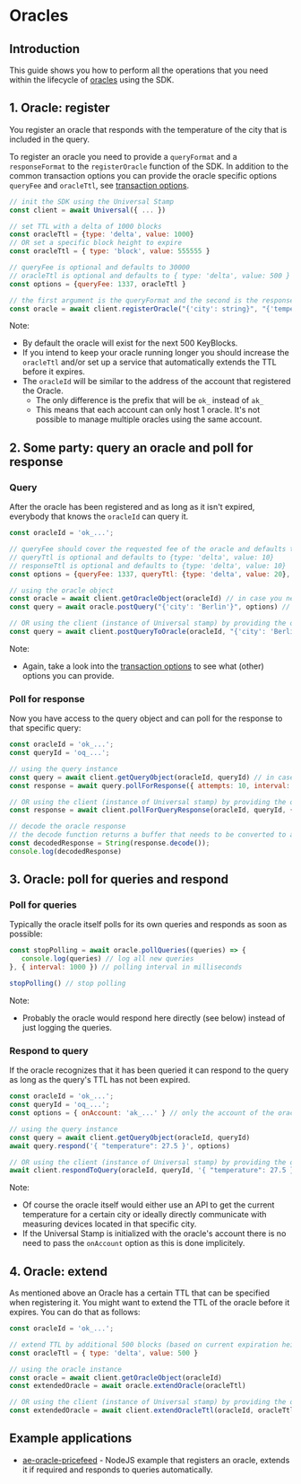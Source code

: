 # Oracles

## Introduction

This guide shows you how to perform all the operations that you need within the lifecycle of [oracles](https://aeternity.com/protocol/oracles) using the SDK.

## 1. Oracle: register
You register an oracle that responds with the temperature of the city that is included in the query.

To register an oracle you need to provide a `queryFormat` and a `responseFormat` to the `registerOracle` function of the SDK. In addition to the common transaction options you can provide the oracle specific options `queryFee` and `oracleTtl`, see [transaction options](../transaction-options.md#oracleregistertx).

```js
// init the SDK using the Universal Stamp
const client = await Universal({ ... })

// set TTL with a delta of 1000 blocks
const oracleTtl = {type: 'delta', value: 1000}
// OR set a specific block height to expire
const oracleTtl = { type: 'block', value: 555555 }

// queryFee is optional and defaults to 30000
// oracleTtl is optional and defaults to { type: 'delta', value: 500 }
const options = {queryFee: 1337, oracleTtl }

// the first argument is the queryFormat and the second is the responseFormat
const oracle = await client.registerOracle("{'city': string}", "{'temperature': int}", options)
```

Note:

- By default the oracle will exist for the next 500 KeyBlocks.
- If you intend to keep your oracle running longer you should increase the `oracleTtl` and/or set up a service that automatically extends the TTL before it expires.
- The `oracleId` will be similar to the address of the account that registered the Oracle.
   - The only difference is the prefix that will be `ok_` instead of `ak_`
   - This means that each account can only host 1 oracle. It's not possible to manage multiple oracles using the same account.

## 2. Some party: query an oracle and poll for response

### Query
After the oracle has been registered and as long as it isn't expired, everybody that knows the `oracleId` can query it.

```js
const oracleId = 'ok_...';

// queryFee should cover the requested fee of the oracle and defaults to 30000
// queryTtl is optional and defaults to {type: 'delta', value: 10}
// responseTtl is optional and defaults to {type: 'delta', value: 10}
const options = {queryFee: 1337, queryTtl: {type: 'delta', value: 20}, responseTtl: {type: 'delta', value: 50}}

// using the oracle object
const oracle = await client.getOracleObject(oracleId) // in case you need to instantiate the oracle object first
const query = await oracle.postQuery("{'city': 'Berlin'}", options) // using the oracle instance

// OR using the client (instance of Universal stamp) by providing the oracleId
const query = await client.postQueryToOracle(oracleId, "{'city': 'Berlin'}", options)
```

Note:

- Again, take a look into the [transaction options](../transaction-options.md#oraclequerytx) to see what (other) options you can provide.

### Poll for response
Now you have access to the query object and can poll for the response to that specific query:

```js
const oracleId = 'ok_...';
const queryId = 'oq_...';

// using the query instance
const query = await client.getQueryObject(oracleId, queryId) // in case you need to get the query instance first
const response = await query.pollForResponse({ attempts: 10, interval: 6000 })

// OR using the client (instance of Universal stamp) by providing the oracleId
const response = await client.pollForQueryResponse(oracleId, queryId, { attempts: 10, interval: 6000 })

// decode the oracle response
// the decode function returns a buffer that needs to be converted to a string
const decodedResponse = String(response.decode());
console.log(decodedResponse)
```

## 3. Oracle: poll for queries and respond

### Poll for queries
Typically the oracle itself polls for its own queries and responds as soon as possible:

```js
const stopPolling = await oracle.pollQueries((queries) => {
   console.log(queries) // log all new queries
}, { interval: 1000 }) // polling interval in milliseconds

stopPolling() // stop polling
```

Note:

- Probably the oracle would respond here directly (see below) instead of just logging the queries.

### Respond to query
If the oracle recognizes that it has been queried it can respond to the query as long as the query's TTL
has not been expired.

```js
const oracleId = 'ok_...';
const queryId = 'oq_...';
const options = { onAccount: 'ak_...' } // only the account of the oracle can respond to the query

// using the query instance
const query = await client.getQueryObject(oracleId, queryId)
await query.respond('{ "temperature": 27.5 }', options)

// OR using the client (instance of Universal stamp) by providing the oracleId and the queryId
await client.respondToQuery(oracleId, queryId, '{ "temperature": 27.5 }', options)
```

Note:

- Of course the oracle itself would either use an API to get the current temperature for a certain city or ideally directly communicate with measuring devices located in that specific city.
- If the Universal Stamp is initialized with the oracle's account there is no need to pass the `onAccount` option as this is done implicitely.

## 4. Oracle: extend
As mentioned above an Oracle has a certain TTL that can be specified when registering it. You might want to extend the TTL of the oracle before it expires. You can do that as follows:

```js
const oracleId = 'ok_...';

// extend TTL by additional 500 blocks (based on current expiration height of the oracle)
const oracleTtl = { type: 'delta', value: 500 }

// using the oracle instance
const oracle = await client.getOracleObject(oracleId)
const extendedOracle = await oracle.extendOracle(oracleTtl)

// OR using the client (instance of Universal stamp) by providing the oracleId
const extendedOracle = await client.extendOracleTtl(oracleId, oracleTtl)
```

## Example applications

- [ae-oracle-pricefeed](https://github.com/aeternity/ae-oracle-pricefeed)
      - NodeJS example that registers an oracle, extends it if required and responds to queries automatically.